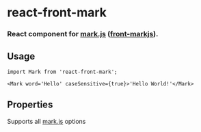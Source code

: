 # react-front-mark

### React component for [mark.js](https://markjs.io/) ([front-markjs](https://www.npmjs.com/package/front-markjs)).

## Usage
```
import Mark from 'react-front-mark';

<Mark word='Hello' caseSensitive={true}>'Hello World!'</Mark>

```

## Properties

Supports all [mark.js](https://markjs.io/) options
